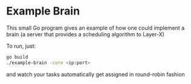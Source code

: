 # Example Brain

This small Go program gives an example of how one could implement a brain (a server that provides a scheduling algorithm to Layer-X)

To run, just:

```bash
go build
./example-brain -core <ip:port>
``` 

and watch your tasks automatically get assigned in round-robin fashion